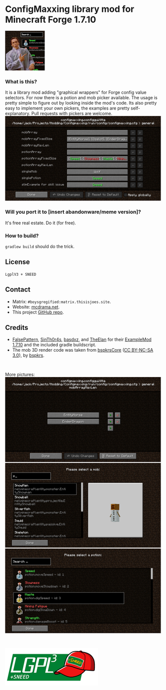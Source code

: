 # ConfigMaxxing library mod for Minecraft Forge 1.7.10
![logo](logo_small.png)

### What is this?
It is a library mod adding "graphical wrappers" for Forge config value selectors. For now there is a potion and mob picker available. The usage is pretty simple to figure out by looking inside the mod's code. Its also pretty easy to implement your own pickers, the examples are pretty self-explanatory. Pull requests with pickers are welcome.
![](Screenshots/01.png)

### Will you port it to [insert abandonware/meme version]?
It's free real estate. Do it (for free).

### How to build?
`gradlew build` should do the trick.

## License
`LgplV3 + SNEED`

## Contact
* Matrix: `#boysgregified:matrix.thisisjoes.site`.
* Website: [mcdrama.net](https://www.mcdrama.net/articles/mods.html).
* This project [GitHub repo](https://github.com/trollogyadherent/ConfigMaxxing).

## Credits
* [FalsePattern](https://github.com/FalsePattern), [SinTh0r4s](https://github.com/SinTh0r4s), [basdxz](https://github.com/basdxz), and [TheElan](https://github.com/TheElan) for their [ExampleMod 1.7.10](https://github.com/FalsePattern/ExampleMod1.7.10) and the included gradle buildscript.
* The mob 3D render code was taken from [bspkrsCore](https://github.com/bspkrs-mods/bspkrsCore) ([CC BY-NC-SA 3.0](https://creativecommons.org/licenses/by-nc-sa/3.0/)), by [bspkrs](https://github.com/bspkrs-mods).

<br>

More pictures:
![](Screenshots/02.png)
![](Screenshots/03.png)
![](Screenshots/04.png)

<br>

![license](lgplsneed_small.png)
